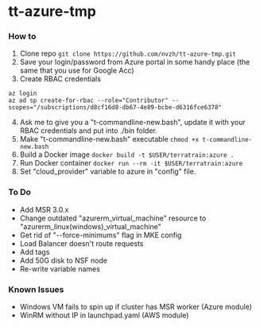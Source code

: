 # tt-azure-tmp
### How to
1. Clone repo
`git clone https://github.com/nvzh/tt-azure-tmp.git`
2. Save your login/password from Azure portal in some handy place (the same that you use for Google Acc)
3. Create RBAC credentials
```
az login
az ad sp create-for-rbac --role="Contributor" --scopes="/subscriptions/d8cf16d8-db67-4e89-bcbe-d6316fce6378"
``` 
4. Ask me to give you a "t-commandline-new.bash", update it with your RBAC credentials and put into ./bin folder.
5. Make "t-commandline-new.bash" executable
`chmod +x t-commandline-new.bash`
6. Build a Docker image
`docker build -t $USER/terratrain:azure .`
7. Run Docker container
`docker run --rm -it $USER/terratrain:azure`
8. Set "cloud_provider" variable to azure in "config" file.

### To Do
- Add MSR 3.0.x 
- Change outdated "azurerm_virtual_machine" resource to "azurerm_linux(windows)_virtual_machine"
- Get rid of "--force-minimums" flag in MKE config
- Load Balancer doesn't route requests
- Add tags
- Add 50G disk to NSF node
- Re-write variable names 

### Known Issues
- Windows VM fails to spin up if cluster has MSR worker (Azure module)
- WinRM without IP in launchpad.yaml (AWS module)